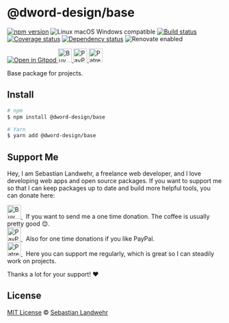 <!-- TITLE/ -->
# @dword-design/base
<!-- /TITLE -->

<!-- BADGES/ -->
[![npm version](https://img.shields.io/npm/v/@dword-design/base.svg)](https://npmjs.org/package/@dword-design/base)
![Linux macOS Windows compatible](https://img.shields.io/badge/os-linux%20%7C%C2%A0macos%20%7C%C2%A0windows-blue)
[![Build status](https://github.com/dword-design/base/workflows/build/badge.svg)](https://github.com/dword-design/base/actions)
[![Coverage status](https://codecov.io/gh/dword-design/base/branch/master/graph/badge.svg)](https://codecov.io/gh/dword-design/base)
[![Dependency status](https://img.shields.io/david/dword-design/base)](https://david-dm.org/dword-design/base)
![Renovate enabled](https://img.shields.io/badge/renovate-enabled-brightgreen)

<p>
  <a href="https://gitpod.io/#https://github.com/dword-design/base">
    <img src="https://gitpod.io/button/open-in-gitpod.svg" alt="Open in Gitpod">
  </a><a href="https://www.buymeacoffee.com/dword">
    <img
      src="https://www.buymeacoffee.com/assets/img/guidelines/download-assets-sm-2.svg"
      alt="Buy Me a Coffee"
      height="32"
    >
  </a><a href="https://paypal.me/SebastianLandwehr">
    <img
      src="https://dword-design.de/images/paypal.svg"
      alt="PayPal"
      height="32"
    >
  </a><a href="https://www.patreon.com/dworddesign">
    <img
      src="https://dword-design.de/images/patreon.svg"
      alt="Patreon"
      height="32"
    >
  </a>
</p>
<!-- /BADGES -->

<!-- DESCRIPTION/ -->
Base package for projects.
<!-- /DESCRIPTION -->

<!-- INSTALL/ -->
## Install

```bash
# npm
$ npm install @dword-design/base

# Yarn
$ yarn add @dword-design/base
```
<!-- /INSTALL -->

<!-- LICENSE/ -->
## Support Me

Hey, I am Sebastian Landwehr, a freelance web developer, and I love developing web apps and open source packages. If you want to support me so that I can keep packages up to date and build more helpful tools, you can donate here:

<p>
  <a href="https://www.buymeacoffee.com/dword">
    <img
      src="https://www.buymeacoffee.com/assets/img/guidelines/download-assets-sm-2.svg"
      alt="Buy Me a Coffee"
      height="32"
    >
  </a>  &nbsp; If you want to send me a one time donation. The coffee is usually pretty good 😊.<br/>
  <a href="https://paypal.me/SebastianLandwehr">
    <img
      src="https://dword-design.de/images/paypal.svg"
      alt="PayPal"
      height="32"
    >
  </a>  &nbsp; Also for one time donations if you like PayPal.<br/>
  <a href="https://www.patreon.com/dworddesign">
    <img
      src="https://dword-design.de/images/patreon.svg"
      alt="Patreon"
      height="32"
    >
  </a>  &nbsp; Here you can support me regularly, which is great so I can steadily work on projects.
</p>

Thanks a lot for your support! ❤️

## License

[MIT License](https://opensource.org/licenses/MIT) © [Sebastian Landwehr](https://dword-design.de)
<!-- /LICENSE -->

